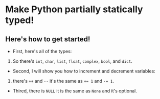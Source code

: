 # Make Python partially statically typed!
## Here's how to get started!

- First, here's all of the types:
1. So there's `int`, `char`, `list`, `float`, `complex`, `bool`, and `dict`.
- Second, I will show you how to increment and decrement variables:
1.  there's `++` and `--` it's the same as `+= 1` and `-= 1`.
- Thired, there is `NULL` it is the same as `None` and it's optional.
